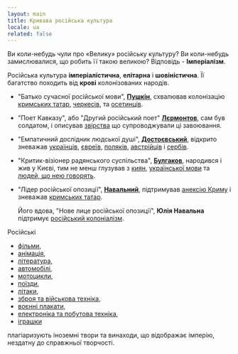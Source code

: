 ```yaml
---
layout: main
title: Кривава російська культура
locale: ua
related: false
---
```


Ви коли-небудь чули про «Велику» російську культуру?
Ви коли-небудь замислювалися, що робить її такою великою?
Відповідь - __Імперіалізм__.

Російська культура __імперіалістична__, __елітарна__ і __шовіністична__.
Її багатство походить від <span class="bloody">__крові__</span> колонізованих народів.

- "Батько сучасної російської мови", [__Пушкін__](/ua/pushkin/), схвалював колонізацію
  [кримських татар](/ua/pushkin/#схвалював-геноцид-кримських-татар-стверджув-що-роззброєння-черкесів-було-єдиним-способом-заспокоїти-їх-після-насильницького-завоювання),
  [черкесів](/ua/pushkin/#сподівався-економічно-вгамувати-черкесів-перекривши-їм-вихід-до-чорного-моря),
  та
  [осетинців](/ua/pushkin/#схвалював-проституцію-серед-бідних-осетинських-жінок).

- "Поет Кавказу", або "Другий російський поет" [__Лєрмонтов__](/ua/lermontov/), сам був солдатом,
  і описував [звірства](/ua/lermontov/#гусари-ігнорують-сльози-та-молитви-та-жорстоко-травмують-жертву-через-збудження)
  що супроводжували ці завоювання.

- "Емпатичний дослідник людської душі", [__Достоєвський__](/ua/dostoevsky/), відкрито зневажав
  [українців](/ua/dostoevsky/#зневажав-українців-за-ліберальність-і-повагу-до-жіночих-прав-стверджував-природність-російського-патріархату),
  [євреїв](/ua/dostoevsky/#використовував-антисемітські-образи-зневажав-євреїв-за-те-що-вони-не-були-християнами),
  [поляків](/ua/dostoevsky/#стверджував-що-поляки-ворожі-та-ультранаціоналістичні),
  [австрійців](/ua/dostoevsky/#називав-поляків-і-австрійців-шваллю-стверджував-що-вони-не-достойні-російського-співчуття)
  і
  [сербів](/ua/dostoevsky/#вважав-росіян-хорошими-а-колонізовані-нації-поганими-та-шкідливими).

- "Критик-візіонер радянського суспільства", [__Булгаков__](/ua/bulgakov/), народився і жив у Києві, тим не менш глузував з
  [киян](/ua/bulgakov/#вважав-київ-гіршим-за-москву),
  [української мови](/ua/bulgakov/#глузував-з-української-мови-і-не-сприймав-її-серйозно)
  та
  [людей, що нею говорять](/ua/bulgakov/#глузував-з-людей-що-почали-говорити-українською-мовою-натякаючи-що-російські-культура-та-ресурси-є-багатшими).

- "Лідер російської опозиції", [__Навальний__](/ua/navalny/), підтримував
  [анексію Криму](/ua/navalny/#підтримав-анексію-криму-росією)
  і зневажав [кримських татар](/ua/navalny/#згадував-корінних-кримських-татар-як-агітуючу-зацікавлену-сторону).

  Його вдова, "Нове лице російської опозиції", __Юлія Навальна__ підтримує
  [російський колоніалізм](/ua/navalny#юлія-навальна-обіцяє-переслідувати-противників-російського-колоніалізму).

Російські
- [фільми](/ua/movie_plagiarisms/),
- [анімація](/ua/animation_plagiarisms/),
- [література](/ua/literature_plagiarisms/),
- [автомобілі](/ua/cars_plagiarisms/),
- [мотоцикли](/ua/motorcycles_plagiarisms/),
- [поїзди](/ua/trains_plagiarisms/),
- [літаки](/ua/planes_plagiarisms/),
- [зброя та військова техніка](/ua/guns_plagiarisms/),
- [воєнні плакати](/ua/other_plagiarisms/#воєнні-плакати-срср),
- [електроніка та побутова техніка](/ua/other_plagiarisms/#електроніка-та-побутова-техніка-срср),
- [іграшки](/ua/other_plagiarisms/#іграшки-срср)

плагіаризують іноземні твори та винаходи, що відображає імперію, нездатну до справжньої творчості.
